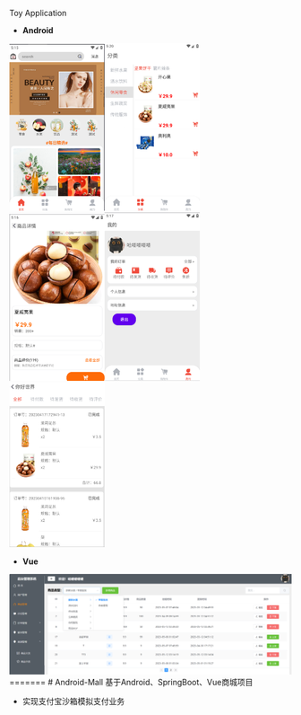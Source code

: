 Toy Application

- **Android**

<img src="image/image-20250320171600152.png" alt="image-20250320171600152"  width="170"  /><img src="image/image-20250320172033714.png" alt="image-20250320172033714"  width="170"  /><img src="image/image-20250320171628779.png" alt="image-20250320171628779"  width="170"  /><img src="image/image-20250320171754658.png" alt="image-20250320171754658"  width="170"  /><img src="image/image-20250320171814989.png" alt="image-20250320171814989"  width="170"  />

- **Vue**

<img src="image/image-20250320152521915.png" alt="image-20250320152521915"  width="800"  />
=======
# Android-Mall
基于Android、SpringBoot、Vue商城项目

- 实现支付宝沙箱模拟支付业务
